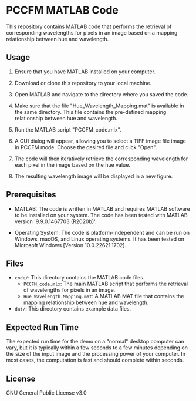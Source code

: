 # PCCFM MATLAB Code 

This repository contains MATLAB code that performs the retrieval of corresponding wavelengths for pixels in an image based on a mapping relationship between hue and wavelength.

## Usage

1. Ensure that you have MATLAB installed on your computer.

2. Download or clone this repository to your local machine.

3. Open MATLAB and navigate to the directory where you saved the code.

4. Make sure that the file "Hue_Wavelength_Mapping.mat" is available in the same directory. This file contains the pre-defined mapping relationship between hue and wavelength.

5. Run the MATLAB script "PCCFM_code.mlx".

6. A GUI dialog will appear, allowing you to select a TIFF image file image in PCCFM mode. Choose the desired file and click "Open".

7. The code will then iteratively retrieve the corresponding wavelength for each pixel in the image based on the hue value.

8. The resulting wavelength image will be displayed in a new figure.

## Prerequisites

- MATLAB: The code is written in MATLAB and requires MATLAB software to be installed on your system. The code has been tested with MATLAB version '9.9.0.1467703 (R2020b)'.

- Operating System: The code is platform-independent and can be run on Windows, macOS, and Linux operating systems. It has been tested on Microsoft Windows [Version 10.0.22621.1702].

## Files
- `code/`: This directory contains the MATLAB code files.
  - `PCCFM_code.mlx`: The main MATLAB script that performs the retrieval of wavelengths for pixels in an image.
  - `Hue_Wavelength_Mapping.mat`: A MATLAB MAT file that contains the mapping relationship between hue and wavelength.
- `dat/`: This directory contains example data files.
  
## Expected Run Time

The expected run time for the demo on a "normal" desktop computer can vary, but it is typically within a few seconds to a few minutes depending on the size of the input image and the processing power of your computer. In most cases, the computation is fast and should complete within seconds.

## License

GNU General Public License v3.0
